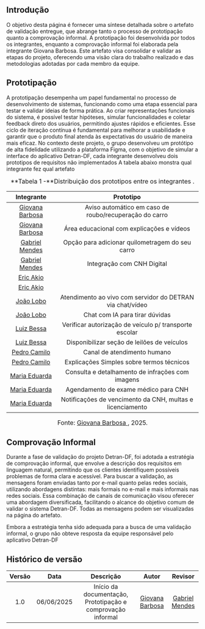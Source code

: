 ## Introdução
O objetivo desta página é fornecer uma síntese detalhada sobre o artefato de validação entregue, que abrange tanto o processo de prototipação quanto a comprovação informal. A prototipação foi desenvolvida por todos os integrantes, enquanto a comprovação informal foi elaborada pela integrante Giovana Barbosa. Este artefato visa consolidar e validar as etapas do projeto, oferecendo uma visão clara do trabalho realizado e das metodologias adotadas por cada membro da equipe.

## Prototipação
A prototipação desempenha um papel fundamental no processo de desenvolvimento de sistemas, funcionando como uma etapa essencial para testar e validar ideias de forma prática. Ao criar representações funcionais do sistema, é possível testar hipóteses, simular funcionalidades e coletar feedback direto dos usuários, permitindo ajustes rápidos e eficientes. Esse ciclo de iteração contínua é fundamental para melhorar a usabilidade e garantir que o produto final atenda às expectativas do usuário de maneira mais eficaz.
No contexto deste projeto, o grupo desenvolveu um protótipo de alta fidelidade utilizando a plataforma Figma, com o objetivo de simular a interface do aplicativo Detran-DF, cada integrante desenvolveu dois prototipos de requisitos não implementados
A tabela abaixo monstra qual integrante fez qual artefato

<font size="3"><p style="text-align: center">**Tabela 1 -**Distribuição dos prototipos entre os integrantes .</p></font>

|                  Integrante                  |                        Prototipo                  |
| :------------------------------------------: | :-------------------------------------------------------: |
| [Giovana Barbosa](https://github.com/gio221) |  Aviso automático em caso de roubo/recuperação do carro  |
| [Giovana Barbosa](https://github.com/gio221) |         Área educacional com explicações e vídeos         |
|  [Gabriel Mendes](https://github.com/gbevi)  |   Opção para adicionar quilometragem do seu carro                |
|  [Gabriel Mendes](https://github.com/gbevi)  |    Integração com CNH Digital |
|  [Eric Akio](https://github.com/eric-kingu)  |            |
|  [Eric Akio](https://github.com/eric-kingu)  |      |
|  [João Lobo](https://github.com/joaolobo10)  |  Atendimento ao vivo com servidor do DETRAN via chat/vídeo                |
|  [João Lobo](https://github.com/joaolobo10)  | Chat com IA para tirar dúvidas |
|[Luiz Bessa](https://github.com/lfelipebessa)|    Verificar autorização de veículo p/ transporte escolar   |
|[Luiz Bessa](https://github.com/lfelipebessa)|    Disponibilizar seção de leilões de veículos  |
|  [Pedro Camilo](https://github.com/PedrooCamilo) |    Canal de atendimento humano         |
|  [Pedro Camilo](https://github.com/PedrooCamilo) |   Explicações Simples sobre termos técnicos            |
|  [Maria Eduarda](https://github.com/maaduh) |      Consulta e detalhamento de infrações com imagens       |
|  [Maria Eduarda](https://github.com/maaduh) |   Agendamento de exame médico para CNH |
|  [Maria Eduarda](https://github.com/maaduh) |  Notificações de vencimento da CNH, multas e licenciamento|


<font size="3"><p style="text-align: center">Fonte: [Giovana Barbosa ](https://github.com/gio221), 2025.</p></font>

## Comprovação Informal

Durante a fase de validação do projeto Detran-DF, foi adotada a estratégia de comprovação informal, que envolve a descrição dos requisitos em linguagem natural, permitindo que os clientes identifiquem possíveis problemas de forma clara e acessível. Para buscar a validação, as mensagens foram enviadas tanto por e-mail quanto pelas redes sociais, utilizando abordagens distintas: mais formais no e-mail e mais informais nas redes sociais. Essa combinação de canais de comunicação visou oferecer uma abordagem diversificada, facilitando o alcance do objetivo comum de validar o sistema Detran-DF. Todas as mensagens podem ser visualizadas na página do artefato.

Embora a estratégia tenha sido adequada para a busca de uma validação informal, o grupo não obteve resposta da equipe responsável pelo aplicativo Detran-DF

## Histórico de versão

| Versão |    Data    |              Descrição              |                     Autor                     | Revisor |
| :----: | :--------: | :---------------------------------: | :-------------------------------------------: | :-----: |
|  1.0   | 06/06/2025 |       Início da documentação, Prototipação e comprovação informal       | [Giovana Barbosa ](https://github.com/gio221) |     [Gabriel Mendes](https://github.com/gbevi)          |